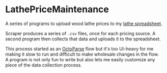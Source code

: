 # LathePriceMaintenance
A series of programs to upload wood lathe prices to my [lathe spreadsheet](https://tracezero.net/woodworking/lathe-comparison-list/).

Scraper produces a series of `.csv` files, once for each pricing source.  A second program then collects that data and uploads it to the spreadsheet.

This process started as an [OctoParse](https://www.octoparse.com/) flow but it's too UI-heavy for me making it slow to run and difficult to make wholesale changes in the flow.  
A program is not only fun to write but also lets me easily customize any piece of the data collection process.